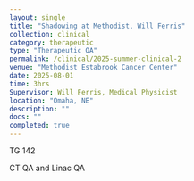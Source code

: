 ```yaml
---
layout: single
title: "Shadowing at Methodist, Will Ferris"
collection: clinical
category: therapeutic
type: "Therapeutic QA"
permalink: /clinical/2025-summer-clinical-2
venue: "Methodist Estabrook Cancer Center"
date: 2025-08-01
time: 3hrs
Supervisor: Will Ferris, Medical Physicist
location: "Omaha, NE"
description: ""
docs: ""
completed: true
---
```



TG 142

CT QA and Linac QA


